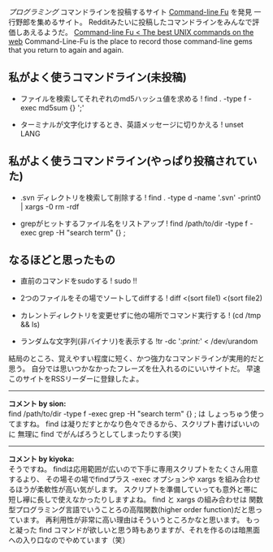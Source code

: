 *プログラミング* コマンドラインを投稿するサイト [Command-line Fu](http://www.commandlinefu.com/commands/browse) を発見
一行野郎を集めるサイト。
Redditみたいに投稿したコマンドラインをみんなで評価しあえるようだ。
 [Command-line Fu < The best UNIX commands on the web](http://www.commandlinefu.com/commands/browse)
 Command-Line-Fu is the place to record those command-line gems that
 you return to again and again.

## 私がよく使うコマンドライン(未投稿)
- ファイルを検索してそれぞれのmd5ハッシュ値を求める
! find . -type f -exec md5sum {} ';'

- ターミナルが文字化けするとき、英語メッセージに切りかえる
! unset LANG

## 私がよく使うコマンドライン(やっぱり投稿されていた)
- .svn ディレクトリを検索して削除する
! find . -type d -name '.svn' -print0 | xargs -0 rm -rdf

- grepがヒットするファイル名をリストアップ
! find /path/to/dir -type f -exec grep \-H "search term" {} \;

## なるほどと思ったもの
- 直前のコマンドをsudoする
! sudo !!

- 2つのファイルをその場でソートしてdiffする
! diff <(sort file1) <(sort file2)

- カレントディレクトリを変更せずに他の場所でコマンド実行する
! (cd /tmp && ls)

- ランダムな文字列(非バイナリ)を表示する
!tr -dc '*:print:*' < /dev/urandom

結局のところ、覚えやすい程度に短く、かつ強力なコマンドラインが実用的だと思う。
自分では思いつかなかったフレーズを仕入れるのにいいサイトだ。
早速このサイトをRSSリーダーに登録したよ。



---

**コメント by sion:**  
find /path/to/dir -type f -exec grep \-H "search term" {} \;
は しょっちゅう使ってますね。
find は凝りだすとかなり色々できるから、スクリプト書けばいいのに
無理に find でがんばろうとしてしまったりする(笑)



---

**コメント by kiyoka:**  
そうですね。
findは応用範囲が広いので下手に専用スクリプトをたくさん用意するより、
その場その場でfindプラス -exec オプションや xargs を組み合わせるほうが柔軟性が高い気がします。
スクリプトを準備していっても意外と帯に短し襷に長しで使えなかったりしますよね。
find と xargs の組み合わせは 関数型プログラミング言語でいうことろの高階関数(higher order function)だと思っています。
再利用性が非常に高い理由はそういうところかなと思います。
もっと凝った find コマンドが欲しいと思う時もありますが、それを作るのは暗黒面への入り口なのでやめています（笑）


